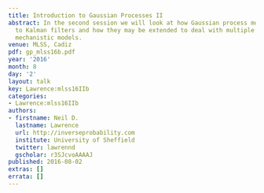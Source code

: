 ```yaml
---
title: Introduction to Gaussian Processes II
abstract: In the second session we will look at how Gaussian process models are related
  to Kalman filters and how they may be extended to deal with multiple outputs and
  mechanistic models.
venue: MLSS, Cadiz
pdf: gp_mlss16b.pdf
year: '2016'
month: 8
day: '2'
layout: talk
key: Lawrence:mlss16IIb
categories:
- Lawrence:mlss16IIb
authors:
- firstname: Neil D.
  lastname: Lawrence
  url: http://inverseprobability.com
  institute: University of Sheffield
  twitter: lawrennd
  gscholar: r3SJcvoAAAAJ
published: 2016-08-02
extras: []
errata: []
---
```

